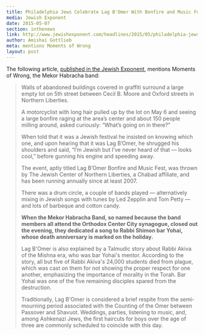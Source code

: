 ```yaml
---
title: Philadelphia Jews Celebrate Lag B'Omer With Bonfire and Music Fest
media: Jewish Exponent
date: 2015-05-07
section: inthenews
link: http://www.jewishexponent.com/headlines/2015/05/philadelphia-jews-celebrate-lag-bomer-with-bonfire-and-music-fest
author: Amishai Gottlieb
meta: mentions Moments of Wrong
layout: post
---
```


The following article, [published in the Jewish Exponent](http://www.jewishexponent.com/headlines/2015/05/philadelphia-jews-celebrate-lag-bomer-with-bonfire-and-music-fest), mentions Moments of Wrong, the Mekor Habracha band:

>Walls of abandoned buildings covered in graffiti surround a large empty lot on 5th street between Cecil B. Moore and Oxford streets in Northern Liberties.
>
>A motorcyclist with long hair pulled up by the lot on May 6 and seeing a large bonfire raging at the area’s center and about 150 people milling around,  asked curiously: “What’s going on in there?”
>
>When told that it was a Jewish festival he insisted on knowing which one, and upon hearing that it was Lag B’Omer, he shrugged his shoulders and said, “I’m Jewish but I’ve never heard of that — looks cool,” before gunning his engine and speeding away.
>
>The event, aptly titled Lag B’Omer Bonfire and Music Fest, was thrown by The Jewish Center of Northern Liberties, a Chabad affiliate, and has been running annually since at least 2007.
>
>There was a drum circle, a couple of bands played — alternatively mixing in Jewish songs with tunes by Led Zepplin and Tom Petty — and lots of barbeque and cotton candy.
>
>**When the Mekor Habracha Band, so named because the band members all attend the Orthodox Center City synagogue, closed out the evening, they dedicated a song to Rabbi Shimon bar Yohai, whose death anniversary is marked on the holiday.**
>
>Lag B'Omer is also explained by a Talmudic story about Rabbi Akiva of the Mishna era, who was bar Yohai's mentor. According to the story, all but five of Rabbi Akiva's 24,000 students died from plague, which was cast on them for not showing the proper respect for one another, emphasizing the importance of morality in the Torah. Bar Yohai was one of the five remaining disciples spared from the destruction.
>
>Traditionally, Lag B'Omer is considered a brief respite from the semi-mourning period associated with the Counting of the Omer between Passover and Shavuot. Weddings, parties, listening to music, and, among Ashkenazi Jews, the first haircuts for boys over the age of three are commonly scheduled to coincide with this day.